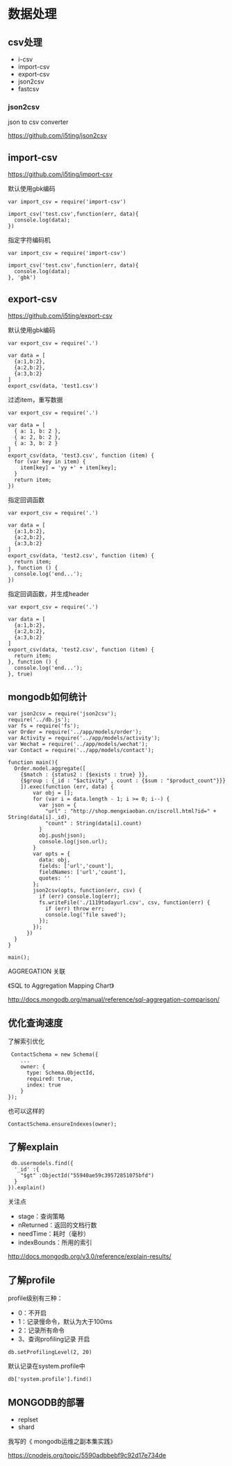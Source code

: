# 数据处理

## csv处理

- i-csv
- import-csv
- export-csv
- json2csv
- fastcsv

### json2csv

json to csv converter

https://github.com/i5ting/json2csv

## import-csv

https://github.com/i5ting/import-csv

默认使用gbk编码


```
var import_csv = require('import-csv')

import_csv('test.csv',function(err, data){
  console.log(data);
})
```

指定字符编码机

```
var import_csv = require('import-csv')

import_csv('test.csv',function(err, data){
  console.log(data);
}, 'gbk')
```


## export-csv

https://github.com/i5ting/export-csv

默认使用gbk编码

```
var export_csv = require('.')

var data = [
  {a:1,b:2},
  {a:2,b:2},
  {a:3,b:2}
]
export_csv(data, 'test1.csv')
```

过滤item，重写数据

```
var export_csv = require('.')

var data = [
  { a: 1, b: 2 },
  { a: 2, b: 2 },
  { a: 3, b: 2 }
]
export_csv(data, 'test3.csv', function (item) {
  for (var key in item) {
    item[key] = 'yy +' + item[key];
  }
  return item;
})
```

指定回调函数

```
var export_csv = require('.')

var data = [
  {a:1,b:2},
  {a:2,b:2},
  {a:3,b:2}
]
export_csv(data, 'test2.csv', function (item) {
  return item;
}, function () {
  console.log('end...');
})
```

指定回调函数，并生成header

```
var export_csv = require('.')

var data = [
  {a:1,b:2},
  {a:2,b:2},
  {a:3,b:2}
]
export_csv(data, 'test2.csv', function (item) {
  return item;
}, function () {
  console.log('end...');
}, true)
```

## mongodb如何统计

```
var json2csv = require('json2csv');
require('../db.js');
var fs = require('fs');
var Order = require('../app/models/order');
var Activity = require('../app/models/activity');
var Wechat = require('../app/models/wechat');
var Contact = require('../app/models/contact');

function main(){
  Order.model.aggregate([
    {$match : {status2 : {$exists : true} }},
    {$group : {_id : "$activity" , count : {$sum : "$product_count"}}}
    ]).exec(function (err, data) {
        var obj = [];
        for (var i = data.length - 1; i >= 0; i--) {
          var json = {
            "url" : "http://shop.mengxiaoban.cn/iscroll.html?id=" + String(data[i]._id),
            "count" : String(data[i].count)
          }
          obj.push(json);
          console.log(json.url);
        }
        var opts = {
          data: obj,
          fields: ['url','count'],
          fieldNames: ['url','count'],
          quotes: ''
        };
        json2csv(opts, function(err, csv) {
          if (err) console.log(err);
          fs.writeFile('./1119todayurl.csv', csv, function(err) {
            if (err) throw err;
            console.log('file saved');
          });
        });
      })
  }
}

main();

```

AGGREGATION 关联

《SQL to Aggregation Mapping Chart》

http://docs.mongodb.org/manual/reference/sql-aggregation-comparison/


## 优化查询速度


了解索引优化

```
 ContactSchema = new Schema({
    ...
    owner: {
      type: Schema.ObjectId,
      required: true,
      index: true
    }
});

```

也可以这样的

```
ContactSchema.ensureIndexes(owner);
```


## 了解explain

```
 db.usermodels.find({
  '_id' :{ 
    "$gt" :ObjectId("55940ae59c39572851075bfd")
  } 
}).explain()
```

关注点

- stage：查询策略
- nReturned：返回的文档行数
- needTime：耗时（毫秒）
- indexBounds：所用的索引

http://docs.mongodb.org/v3.0/reference/explain-results/



## 了解profile

profile级别有三种：

- 0：不开启
- 1：记录慢命令，默认为大于100ms
- 2：记录所有命令
- 3、查询profiling记录
开启

```
db.setProfilingLevel(2, 20)
```

默认记录在system.profile中

```
db['system.profile'].find()
```


## MONGODB的部署

- replset
- shard


我写的《 mongodb运维之副本集实践》

https://cnodejs.org/topic/5590adbbebf9c92d17e734de